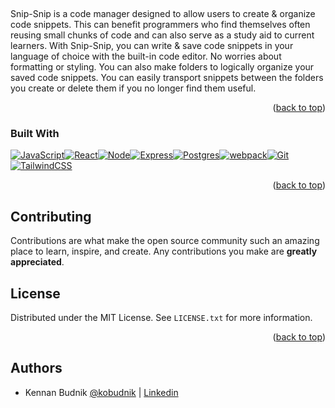 
<a name="readme-top"></a>


<!-- ABOUT -->
<br />

Snip-Snip is a code manager designed to allow users to create & organize code snippets. This can benefit programmers who find themselves often reusing small chunks of code and can also serve as a study aid to current learners. With Snip-Snip, you can write & save code snippets in your language of choice with the built-in code editor. No worries about formatting or styling. You can also make folders to logically organize your saved code snippets. You can easily transport snippets between the folders you create or delete them if you no longer find them useful. 

<p align="right">(<a href="#readme-top">back to top</a>)</p>

### Built With

[![JavaScript][JavaScript]][JavaScript-url][![React][React.js]][React-url][![Node][Node.js]][Node-url][![Express][Express]][Express-url][![Postgres][Postgres]][Postgres-url][![webpack][webpack]][webpack-url][![Git][Git]][Git-url][![TailwindCSS][Tailwind]][Tailwind-url]



<p align="right">(<a href="#readme-top">back to top</a>)</p>


<!-- CONTRIBUTING -->

## Contributing

Contributions are what make the open source community such an amazing place to learn, inspire, and create. Any contributions you make are **greatly appreciated**.


<!-- LICENSE -->

## License

Distributed under the MIT License. See `LICENSE.txt` for more information.

<p align="right">(<a href="#readme-top">back to top</a>)</p>

## Authors

- Kennan Budnik [@kobudnik](https://github.com/kobudnik) | [Linkedin](https://www.linkedin.com/in/kobudnik/)




[React.js]: https://img.shields.io/badge/react-%2320232a.svg?style=for-the-badge&logo=react&logoColor=%2361DAFB
[React-url]: https://reactjs.org/
[JavaScript]: https://img.shields.io/badge/javascript-%23323330.svg?style=for-the-badge&logo=javascript&logoColor=%23F7DF1E
[JavaScript-url]: https://www.javascript.com/
[Node.js]: https://img.shields.io/badge/node.js-6DA55F?style=for-the-badge&logo=node.js&logoColor=white
[Node-url]: https://nodejs.org/en/
[Express]: https://img.shields.io/badge/express.js-%23404d59.svg?style=for-the-badge&logo=express&logoColor=%2361DAFB
[Express-url]: https://expressjs.com/
[Redux]: https://img.shields.io/badge/redux-%23593d88.svg?style=for-the-badge&logo=redux&logoColor=white
[Redux-url]: https://redux.js.org/
[Postgres]: https://img.shields.io/badge/postgres-%23316192.svg?style=for-the-badge&logo=postgresql&logoColor=white
[Postgres-url]: https://img.shields.io/badge/postgres-%23316192.svg?style=for-the-badge&logo=postgresql&logoColor=white](https://www.postgresql.org/)
[Git]: https://img.shields.io/badge/git-%23F05033.svg?style=for-the-badge&logo=git&logoColor=white
[Git-url]: https://git-scm.com/
[Tailwind]: https://img.shields.io/badge/TailwindCSS-DD0031?style=for-the-badge&logo=tailwindcss&logoColor=white
[Tailwind-url]: https://tailwindcss.com/
[webpack]: https://img.shields.io/badge/Webpack-0769AD?style=for-the-badge&logo=webpack&logoColor=white
[webpack-url]: https://webpack.js.org/guides/getting-started/


